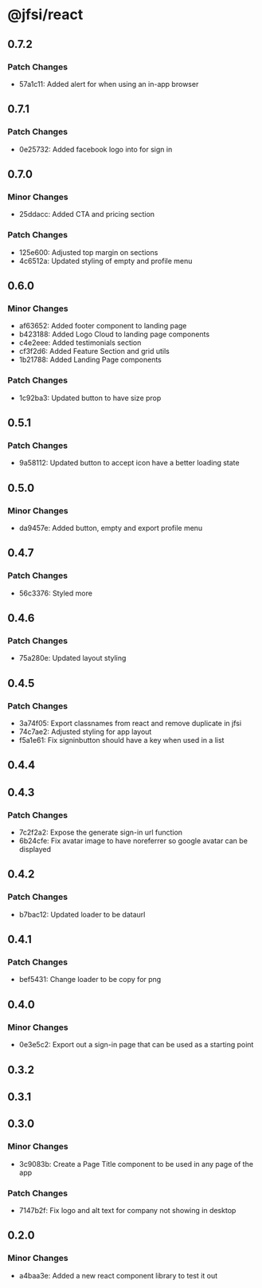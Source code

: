 # @jfsi/react

## 0.7.2

### Patch Changes

- 57a1c11: Added alert for when using an in-app browser

## 0.7.1

### Patch Changes

- 0e25732: Added facebook logo into for sign in

## 0.7.0

### Minor Changes

- 25ddacc: Added CTA and pricing section

### Patch Changes

- 125e600: Adjusted top margin on sections
- 4c6512a: Updated styling of empty and profile menu

## 0.6.0

### Minor Changes

- af63652: Added footer component to landing page
- b423188: Added Logo Cloud to landing page components
- c4e2eee: Added testimonials section
- cf3f2d6: Added Feature Section and grid utils
- 1b21788: Added Landing Page components

### Patch Changes

- 1c92ba3: Updated button to have size prop

## 0.5.1

### Patch Changes

- 9a58112: Updated button to accept icon have a better loading state

## 0.5.0

### Minor Changes

- da9457e: Added button, empty and export profile menu

## 0.4.7

### Patch Changes

- 56c3376: Styled more

## 0.4.6

### Patch Changes

- 75a280e: Updated layout styling

## 0.4.5

### Patch Changes

- 3a74f05: Export classnames from react and remove duplicate in jfsi
- 74c7ae2: Adjusted styling for app layout
- f5a1e61: Fix signinbutton should have a key when used in a list

## 0.4.4

## 0.4.3

### Patch Changes

- 7c2f2a2: Expose the generate sign-in url function
- 6b24cfe: Fix avatar image to have noreferrer so google avatar can be displayed

## 0.4.2

### Patch Changes

- b7bac12: Updated loader to be dataurl

## 0.4.1

### Patch Changes

- bef5431: Change loader to be copy for png

## 0.4.0

### Minor Changes

- 0e3e5c2: Export out a sign-in page that can be used as a starting point

## 0.3.2

## 0.3.1

## 0.3.0

### Minor Changes

- 3c9083b: Create a Page Title component to be used in any page of the app

### Patch Changes

- 7147b2f: Fix logo and alt text for company not showing in desktop

## 0.2.0

### Minor Changes

- a4baa3e: Added a new react component library to test it out
